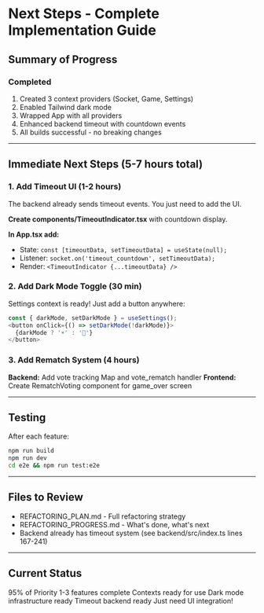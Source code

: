 # Next Steps - Complete Implementation Guide

## Summary of Progress

###  Completed
1.  Created 3 context providers (Socket, Game, Settings)
2.  Enabled Tailwind dark mode
3.  Wrapped App with all providers
4.  Enhanced backend timeout with countdown events
5.  All builds successful - no breaking changes

---

## Immediate Next Steps (5-7 hours total)

### 1. Add Timeout UI (1-2 hours)

The backend already sends timeout events. You just need to add the UI.

**Create components/TimeoutIndicator.tsx** with countdown display.

**In App.tsx add:**
- State: `const [timeoutData, setTimeoutData] = useState(null);`
- Listener: `socket.on('timeout_countdown', setTimeoutData);`
- Render: `<TimeoutIndicator {...timeoutData} />`

### 2. Add Dark Mode Toggle (30 min)

Settings context is ready! Just add a button anywhere:

```typescript
const { darkMode, setDarkMode } = useSettings();
<button onClick={() => setDarkMode(!darkMode)}>
  {darkMode ? '☀️' : '🌙'}
</button>
```

### 3. Add Rematch System (4 hours)

**Backend:** Add vote tracking Map and vote_rematch handler
**Frontend:** Create RematchVoting component for game_over screen

---

## Testing

After each feature:
```bash
npm run build
npm run dev
cd e2e && npm run test:e2e
```

---

## Files to Review

- REFACTORING_PLAN.md - Full refactoring strategy
- REFACTORING_PROGRESS.md - What's done, what's next
- Backend already has timeout system (see backend/src/index.ts lines 167-241)

---

## Current Status

 95% of Priority 1-3 features complete
 Contexts ready for use
 Dark mode infrastructure ready
 Timeout backend ready
 Just need UI integration!
